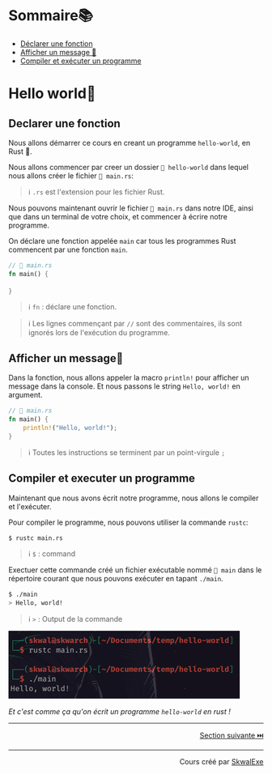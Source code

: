 # Sommaire📚
- [Déclarer une fonction](#declarer-une-fonction)
- [Afficher un message 💬](#afficher-un-message)
- [Compiler et exécuter un programme](#compiler-et-executer-un-programme)

# Hello world👋
## Declarer une fonction
Nous allons démarrer ce cours en creant un programme `hello-world`, en Rust 🦀.

Nous allons commencer par creer un dossier `📂 hello-world` dans lequel nous allons créer le fichier `📄 main.rs`:

> ℹ️ `.rs` est l'extension pour les fichier Rust.

Nous pouvons maintenant ouvrir le fichier `📄 main.rs` dans notre IDE, ainsi que dans un terminal de votre choix, et commencer à écrire notre programme.

On déclare une fonction appelée `main` car tous les programmes Rust commencent par une fonction `main`.

```rust
// 📄 main.rs
fn main() {

}
```

> ℹ️ `fn` : déclare une fonction.

> ℹ️ Les lignes commençant par `//` sont des commentaires, ils sont ignorés lors de l'exécution du programme.

## Afficher un message💬

Dans la fonction, nous allons appeler la macro `println!` pour afficher un message dans la console. Et nous passons le string `Hello, world!` en argument.

```rust
// 📄 main.rs
fn main() {
    println!("Hello, world!");
}
```

> ℹ️ Toutes les instructions se terminent par un point-virgule `;`

## Compiler et executer un programme
Maintenant que nous avons écrit notre programme, nous allons le compiler et l'exécuter.

Pour compiler le programme, nous pouvons utiliser la commande `rustc`:

```bash
$ rustc main.rs
```
> ℹ️ `$` : command

Exectuer cette commande créé un fichier exécutable nommé `📄 main` dans le répertoire courant que nous pouvons exécuter en tapant `./main`.

```bash
$ ./main
> Hello, world!
```
> ℹ️ `>` : Output de la commande

![](1.png)

*Et c'est comme ça qu'on écrit un programme `hello-world` en rust !*

---

<p align="right"><a href="https://github.com/SkwalExe/apprendre-rust/tree/main/cours/hello-world-cargo">Section suivante ⏭️</a></p>


---


<p align="right">Cours créé par <a href="https://github.com/SkwalExe/" target="_blank">SkwalExe</a></p>